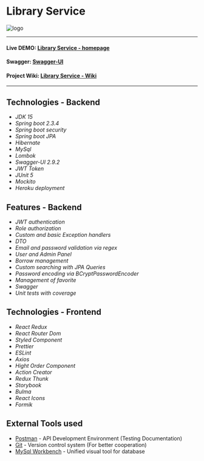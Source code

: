 # Library Service
![logo](https://github.com/Karetson/Spring-React-LibraryService/blob/main/logo.jpg)
***
#### Live DEMO: [Library Service - homepage](https://orzeleagle122.github.io/library-book/#/library-book/ "Library Service DEMO")
#### Swagger: [Swagger-UI](https://spring-react-library-service.herokuapp.com/swagger-ui.html "Swagger")
#### Project Wiki: [Library Service - Wiki](https://github.com/Karetson/Spring-React-LibraryService/wiki "Library Service Wiki")
***

## Technologies - Backend
* *JDK 15*
* *Spring boot 2.3.4*
* *Spring boot security*
* *Spring boot JPA*
* *Hibernate*
* *MySql*
* *Lombok*
* *Swagger-UI 2.9.2*
* *JWT Token*
* *JUnit 5*
* *Mockito*
* *Heroku deployment*

## Features - Backend
* *JWT authentication*
* *Role authorization*
* *Custom and basic Exception handlers*
* *DTO*
* *Email and password validation via regex*
* *User and Admin Panel*
* *Borrow management*
* *Custom searching with JPA Queries*
* *Password encoding via BCryptPasswordEncoder*
* *Management of favorite*
* *Swagger*
* *Unit tests with coverage*

## Technologies - Frontend
* *React Redux*
* *React Router Dom*
* *Styled Component*
* *Prettier*
* *ESLint*
* *Axios*
* *Hight Order Component*
* *Action Creator*
* *Redux Thunk*
* *Storybook*
* *Bulma*
* *React Icons*
* *Formik*


## External Tools used
* [Postman](https://www.postman.com/) - API Development Environment (Testing Documentation)
* [Git](https://git-scm.com/) - Version control system (For better cooperation)
* [MySql Workbench](https://www.mysql.com/products/workbench/) - Unified visual tool for database
